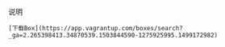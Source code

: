 说明

    [下载Box](https://app.vagrantup.com/boxes/search?_ga=2.265398413.34870539.1503844590-1275925995.1499172982)
